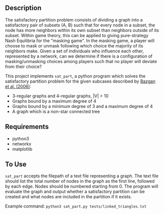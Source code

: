 ## Description

The satisfactory partition problem consists of dividing a graph into a satisfactory pair of subsets (A, B) such that for every node in a subset, the node has more neighbors within its own subset than neighbors outside of its subset. Within game theory, this can be applied to giving pure-strategy Nash Equilibria for the "masking game". In the masking game, a player will choose to mask or unmask following which choice the majority of its neighbors make. Given a set of individuals who influence each other, represented by a network, can we determine if there is a configuration of masking/unmasking choices among players such that no player will deviate from their choice? 

This project implements `sat_part`, a python program which solves the satisfactory partition problem for the given subcases described by [Bazgan et al. (2006)](https://www.sciencedirect.com/science/article/pii/S0166218X05003896):

- 3-regular graphs and 4-regular graphs, |V| > 10
- Graphs bound by a maximum degree of 4
- Graphs bound by a minimum degree of 3 and a maximum degree of 4
- A graph which is a non-star connected tree 

## Requirements
- python3
- networkx
- matplotlib
  
## To Use
`sat_part` accepts the filepath of a text file representing a graph. The text file should list the total number of nodes in the graph as the first line, followed by each edge. Nodes should be numbered starting from 0. The program will evaluate the graph and output whether a satisfactory partition can be created and what nodes are included in the partition if it exists. 

Example command:
`python3 sat_part.py tests/linked_triangles.txt`
